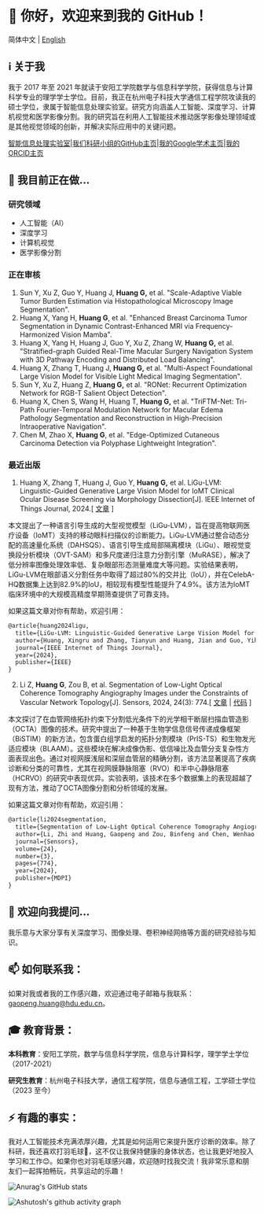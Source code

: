 # 👋 你好，欢迎来到我的 GitHub！

简体中文 | [English](https://github.com/PeakVision0814/PeakVision0814/blob/main/README.md)

## ℹ️ 关于我

我于 2017 年至 2021 年就读于安阳工学院数学与信息科学学院，获得信息与计算科学专业的理学学士学位。目前，我正在杭州电子科技大学通信工程学院攻读我的硕士学位，隶属于智能信息处理实验室。研究方向涵盖人工智能、深度学习、计算机视觉和医学影像分割。我的研究旨在利用人工智能技术推动医学影像处理领域或是其他视觉领域的创新，并解决实际应用中的关键问题。

[智能信息处理实验室](http://iipl.net.cn/)|[我们科研小组的GitHub主页](https://github.com/IMOP-lab)|[‪我的Google学术主页‬](https://scholar.google.com/citations?user=RDfnwXMAAAAJ&hl=zh-CN)|[我的ORCID主页](https://orcid.org/0009-0008-3190-5669)

## 🔭 我目前正在做...

### 研究领域

- 人工智能（AI）
- 深度学习
- 计算机视觉
- 医学影像分割

### 正在审核

1. Sun Y, Xu Z, Guo Y, Huang J, **Huang G,** et al. "Scale-Adaptive Viable Tumor Burden Estimation via Histopathological Microscopy Image Segmentation".
2. Huang X, Yang H, **Huang G**, et al. "Enhanced Breast Carcinoma Tumor Segmentation in Dynamic Contrast-Enhanced MRI via Frequency-Harmonized Vision Mamba".
3. Huang X, Yang H, Huang J, Guo Y, Xu Z, Zhang W, **Huang G,** et al. "Stratified-graph Guided Real-Time Macular Surgery Navigation System with 3D Pathway Encoding and Distributed Load Balancing".
4. Huang X, Zhang T, Huang J, **Huang G,** et al. "Multi-Aspect Foundational Large Vision Model for Visible Light Medical Imaging Segmentation".
5. Sun Y, Xu Z, Huang Z, **Huang G,** et al. "RONet: Recurrent Optimization Network for RGB-T Salient Object Detection".
6. Huang X, Chen S, Wang H, Huang T, **Huang G,** et al. "TriFTM-Net: Tri-Path Fourier-Temporal Modulation Network for Macular Edema Pathology Segmentation and Reconstruction in High-Precision Intraoperative Navigation".
7. Chen M, Zhao X, **Huang G**, et al. "Edge-Optimized Cutaneous Carcinoma Detection via Polyphase Lightweight Integration".

### 最近出版

1. Huang X, Zhang T, Huang J, Guo Y, **Huang G,** et al. LiGu-LVM: Linguistic-Guided Generative Large Vision Model for IoMT Clinical Ocular Disease Screening via Morphology Dissection[J]. IEEE Internet of Things Journal, 2024.[ [文章](https://ieeexplore.ieee.org/abstract/document/10742080) ]


本文提出了一种语言引导生成的大型视觉模型（LiGu-LVM），旨在提高物联网医疗设备（IoMT）支持的移动眼科扫描仪的诊断能力。LiGu-LVM通过整合动态分配的高速量化系统（DAHSQS）、语言引导生成局部隔离模块（LiGu）、眼视觉变换段分析模块（OVT-SAM）和多尺度递归注意力分割引擎（MuRASE），解决了低分辨率图像处理效率低、复杂眼部形态测量难度大等问题。实验结果表明，LiGu-LVM在眼部语义分割任务中取得了超过80%的交并比（IoU），并在CelebA-HQ数据集上达到82.9%的IoU，相较现有模型性能提升了4.9%。该方法为IoMT临床环境中的大规模高精度早期筛查提供了可靠支持。

如果这篇文章对你有帮助，欢迎引用：
```latex
@article{huang2024ligu,
  title={LiGu-LVM: Linguistic-Guided Generative Large Vision Model for IoMT Clinical Ocular Disease Screening via Morphology Dissection},
  author={Huang, Xingru and Zhang, Tianyun and Huang, Jian and Guo, Yihao and Huang, Gaopeng and Yang, Han and Zheng, Zhiwen and Zhao, Lou and Jiang, Shaowei and Liu, Jin and others},
  journal={IEEE Internet of Things Journal},
  year={2024},
  publisher={IEEE}
}
```

2. Li Z, **Huang G**, Zou B, et al. Segmentation of Low-Light Optical Coherence Tomography Angiography Images under the Constraints of Vascular Network Topology[J]. Sensors, 2024, 24(3): 774.[ [文章](https://www.mdpi.com/1424-8220/24/3/774) | [代码](https://github.com/RicoLeehdu/BiSTIM) ]


本文探讨了在血管网络拓扑约束下分割低光条件下的光学相干断层扫描血管造影（OCTA）图像的技术。研究中提出了一种基于生物学信息信号传递成像框架（BiSTIM）的新方法，包含蛋白组学启发的拓扑分割模块（PrIS-TS）和生物发光适应模块（BLAAM）。这些模块在解决成像伪影、低信噪比及血管分支复杂性方面表现出色。通过对视网膜浅层和深层血管层的精确分割，该方法显著提高了疾病诊断和分类的可靠性，尤其在视网膜静脉阻塞（RVO）和半中心静脉阻塞（HCRVO）的研究中表现优异。实验表明，该技术在多个数据集上的表现超越了现有方法，推动了OCTA图像分割和分析领域的发展。

如果这篇文章对你有帮助，欢迎引用：

```latex
@article{li2024segmentation,
  title={Segmentation of Low-Light Optical Coherence Tomography Angiography Images under the Constraints of Vascular Network Topology},
  author={Li, Zhi and Huang, Gaopeng and Zou, Binfeng and Chen, Wenhao and Zhang, Tianyun and Xu, Zhaoyang and Cai, Kunyan and Wang, Tingyu and Sun, Yaoqi and Wang, Yaqi and others},
  journal={Sensors},
  volume={24},
  number={3},
  pages={774},
  year={2024},
  publisher={MDPI}
}
```

## 💬 欢迎向我提问...

我乐意与大家分享有关深度学习、图像处理、卷积神经网络等方面的研究经验与知识。

## 📫 如何联系我：

如果对我或者我的工作感兴趣，欢迎通过电子邮箱与我联系：[gaopeng.huang@hdu.edu.cn](mailto:gaopeng.huang@hdu.edu.cn)。

## 🎓 教育背景：

**本科教育**：安阳工学院，数学与信息科学学院，信息与计算科学，理学学士学位（2017-2021）

**研究生教育**：杭州电子科技大学，通信工程学院，信息与通信工程，工学硕士学位（2023 至今）

## ⚡ 有趣的事实：

我对人工智能技术充满浓厚兴趣，尤其是如何运用它来提升医疗诊断的效率。除了科研，我还喜欢打羽毛球🏸，这不仅让我保持健康的身体状态，也让我更好地投入学习和工作😊。如果你也对羽毛球感兴趣，欢迎随时找我交流！我非常乐意和朋友们一起挥拍畅玩，共享运动的乐趣！

![Anurag's GitHub stats](https://github-readme-stats.vercel.app/api?username=PeakVision0814)

![Ashutosh's github activity graph](https://github-readme-activity-graph.vercel.app/graph?username=PeakVision0814)
